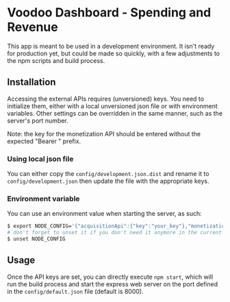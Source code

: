 # Voodoo Dashboard - Spending and Revenue

This app is meant to be used in a development environment. It isn't ready for production yet, but could be made so quickly, with a few adjustments to the npm scripts and build process.

## Installation

Accessing the external APIs requires (unversioned) keys. You need to initialize them, either with a local unversioned json file or with environment variables. Other settings can be overridden in the same manner, such as the server's port number.

Note: the key for the monetization API should be entered without the expected "Bearer " prefix.

### Using local json file

You can either copy the `config/development.json.dist` and rename it to `config/development.json` then update the file with the appropriate keys.

### Environment variable

You can use an environment value when starting the server, as such:
```bash
$ export NODE_CONFIG='{"acquisitionApi":{"key":"your_key"},"monetizationApi":{"key":"your_key"}}' && npm start
# don't forget to unset it if you don't need it anymore in the current session
$ unset NODE_CONFIG
```

## Usage

Once the API keys are set, you can directly execute `npm start`, which will run the build process and start the express web server on the port defined in the `config/default.json` file (default is 8000).